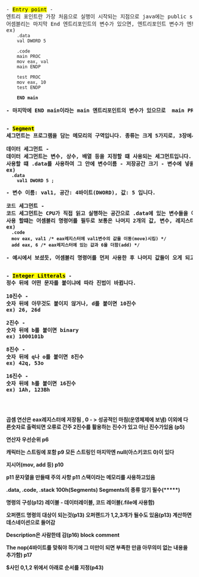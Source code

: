 <pre>
- <mark>Entry point</mark> -
엔트리 포인트란 가장 처음으로 실행이 시작되는 지점으로 java에는 public static void main(String[] args)가 엔트리 포인트, c는  main()가 엔트리 포인트인데
어셈블리는 마지막 End 엔트리포인트의 변수가 있으면, 엔트리포인트 변수가 엔트리포인트가 된다.
ex) <code>
    .data
    val DWORD 5
  
    .code
    main PROC
    mov eax, val
    main ENDP
  
    test PROC
    mov eax, 10
    test ENDP
  
    <b>END main<b>
    </code>
- 마지막에 END main이라는 main 엔트리포인트의 변수가 있으므로  main PROC가 엔트리 포인트이다.

      
- <mark>Segment</mark>
세그먼트는 프로그램을 담는 메모리의 구역입니다. 종류는 크게 5가지로, 3장에서 나오는 세그먼트 2가지만 설명 드리겠습니다.

<b>데이터 세그먼트</b> -
데이터 세그먼트는 변수, 상수, 배열 등을 지정할 떄 사용되는 세그먼트입니다. 
사용할 떄 .data를 사용하여 그 안에 변수이름 - 저장공간 크기 - 변수에 넣을 값 ;(세미클론)   이런식으로 사용됩니다.
ex) <code>
  .data
    val1 DWORD 5 ; 
    </code>
- 변수 이름: val1, 공간: 4바이트(DWORD), 값: 5 입니다.

<b>코드 세그먼트</b> -
코드 세그먼트는 CPU가 직접 읽고 실행하는 공간으로 .data에 있는 변수들을 여기로 끌고와 레지스터와 함께 사용됩니다.
사용 할떄는 어셈블리 명령어를 필두로 보통은 나머지 2개의 값, 변수, 레지스터가 오고, 오른쪽에서 왼쪽으로 어셈블리 명령어에 따라 값이 오른쪽에서 왼쪽으로 행동 됩니다.
ex) <code>
  .code
  mov eax, val1 /* eax레지스터에 val1변수의 값을 이동(move)시킴) */
  add eax, 6 /* eax레지스터에 있는 값과 6을 더함(add) */
</code>
- 예시에서 보셨듯, 어셈블리 명령어를 먼저 사용한 후 나머지 값들이 오게 되고, 어셈블리 명령어에 의해 모든 뜻이 바뀝니다.

      
- <mark>Integer Litterals</mark> -
정수 뒤에 어떤 문자를 붙이냐에 따라 진법이 바뀝니다.

<b>10진수</b> -
숫자 뒤에 아무것도 붙이지 않거나, d를 붙이면 10진수
ex) 26, 26d
      
<b>2진수</b> -
숫자 뒤에 b를 붙이면 binary
ex) 1000101b

<b>8진수</b> -
숫자 뒤에 q나 o를 붙이면 8진수
ex) 42q, 53o

<b>16진수</b> -
숫자 뒤에 h를 붙이면 16진수
ex) 1Ah, 123Bh


  
</pre>


곱셈 연산은 eax레지스터에 저장됨
, 0 - > 성공적인 마침(운영체제에 보냄)                  이외에 다른숫자로 출력되면 오류로 간주
2진수를 활용하는 진수가 있고 아닌 진수가있음 (p5)

연산자 우선순위 p6

캐릭터는 스트링에 포함 p9 모든 스트링인 마지막엔 null(아스키코드 0)이 있다

지시어(mov, add 등) p10

p11 문자열을 만들때 주의 사항
p11 스택이라는 메모리를 사용하고있음 

.data, .code, .stack 100h(Segments)
Segments의 종류 암기 필수(*****)

명령의 구성(p12)
레이블 - 데이터레이블, 코드 레이블(.file에 사용함)


오퍼랜드 명령의 대상이 되는것(p13)
오퍼랜드가 1,2,3개가 될수도 있음(p13)
계산하면 데스네이션으로 들어감

Description은 사람한테 감(p16)
block comment

The nop(4바이트를 맞춰야 하기에 그 미만이 되면 부족한 만큼 아무의미 없는 내용을 추가함) p17













$사인 0,1,2 위에서 아래로 순서를 지정(p43)
